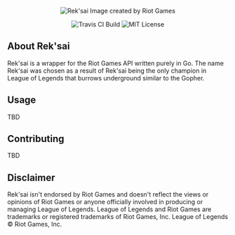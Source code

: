 <p align="center">
    <img src="http://i.imgur.com/7Bsxk7D.png" alt="Rek'sai Image created by Riot Games">
</p>
<p align="center">
    <img src="https://travis-ci.org/MichaelLeah/reksai.svg?branch=master" alt="Travis CI Build"/>
    <img src="https://img.shields.io/badge/License-MIT-blue.svg" alt="MIT License"/>
</p>



About Rek'sai
------
Rek'sai is a wrapper for the Riot Games API written purely in Go. The name Rek'sai was chosen as a result of Rek'sai being the only champion in League of Legends that burrows underground similar to the Gopher.

Usage
------
TBD

Contributing
------
TBD

Disclaimer
------
Rek'sai isn't endorsed by Riot Games and doesn't reflect the views or opinions of Riot Games or anyone officially involved in producing or managing League of Legends. League of Legends and Riot Games are trademarks or registered trademarks of Riot Games, Inc. League of Legends © Riot Games, Inc.


